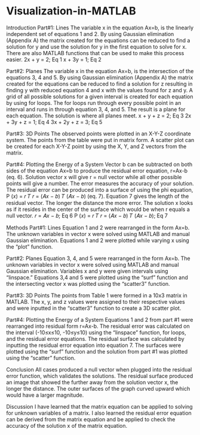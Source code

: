 # Visualization-in-MATLAB

Introduction
Part#1: Lines
The variable x in the equation Ax=b, is the linearly independent set of equations 1 and 2.
By using Gaussian elimination (Appendix A) the matrix created for the equations can be
reduced to find a solution for y and use the solution for y in the first equation to solve for
x. There are also MATLAB functions that can be used to make this process easier.
2x + y = 2; Eq 1
x + 3y = 1; Eq 2

Part#2: Planes
The variable x in the equation Ax=b, is the intersection of the equations 3, 4 and 5. By
using Gaussian elimination (Appendix A) the matrix created for the equations can be
reduced to find a solution for z resulting in finding y with reduced equation 4 and x with
the values found for z and y. A grid of all possible solutions for a given interval is created
for each equation by using for loops. The for loops run through every possible point in an
interval and runs in through equation 3, 4, and 5. The result is a plane for each equation.
The solution is where all planes meet.
x + y + z = 2; Eq 3
2x + 3y + z = 1; Eq 4
3x + 2y + z = 3; Eq 5

Part#3: 3D Points
The observed points were plotted in an X-Y-Z coordinate system. The points from the
table were put in matrix form. A scatter plot can be created for each X-Y-Z point by
using the X, Y, and Z vectors from the matrix.

Part#4: Plotting the Energy of a System
Vector b can be subtracted on both sides of the equation Ax=b to produce the residual
error equation, r=Ax-b (eq. 6). Solution vector x will give r = null vector while all other
possible points will give a number. The error measures the accuracy of your solution. The
residual error can be produced into a surface of using the phi equation,
P (𝑥) = 𝑟
𝑇 𝑟 = (𝐴𝑥 − 𝑏) 𝑇 (𝐴𝑥 − 𝑏) (eq. 7). Equation 7 gives the length of the residual
vector. The longer the distance the more error. The solution x looks as if it resides in the
center of the surface which would be when r equals a null vector.
𝑟 = 𝐴𝑥 − 𝑏; Eq 6
P (𝑥) = 𝑟
𝑇 𝑟 = (𝐴𝑥 − 𝑏) 𝑇 (𝐴𝑥 − 𝑏); Eq 7

Methods
Part#1: Lines
Equation 1 and 2 were rearranged in the form Ax=b. The unknown variables in vector x
were solved using MATLAB and manual Gaussian elimination. Equations 1 and 2 were
plotted while varying x using the “plot” function.

Part#2: Planes
Equation 3, 4, and 5 were rearranged in the form Ax=b. The unknown variables in vector
x were solved using MATLAB and manual Gaussian elimination. Variables x and y were
given intervals using “linspace.” Equations 3,4 and 5 were plotted using the “surf”
function and the intersecting vector x was plotted using the “scatter3” function.

Part#3: 3D Points
The points from Table 1 were formed in a 10x3 matrix in MATLAB. The x, y, and z
values were assigned to their respective values and were inputted in the “scatter3”
function to create a 3D scatter plot.

Part#4: Plotting the Energy of a System
Equations 1 and 2 from part #1 were rearranged into residual form r=Ax-b. The residual
error was calculated on the interval (-10≤x≤10, -10≤y≤10) using the “linspace” function,
for loops, and the residual error equations. The residual surface was calculated by
inputting the residual error equation into equation 7. The surfaces were plotted using the
“surf” function and the solution from part #1 was plotted using the “scatter” function.

Conclusion
All cases produced a null vector when plugged into the residual error function, which validates
the solutions. The residual surface produced an image that showed the further away from the
solution vector x, the longer the distance. The outer surfaces of the graph curved upward which
would have a larger magnitude.

Discussion
I have learned that the matrix equation can be applied to solving for unknown variables of a
matrix. I also learned the residual error equation can be derived from the matrix equation and be
applied to check the accuracy of the solution x of the matrix equation. 
